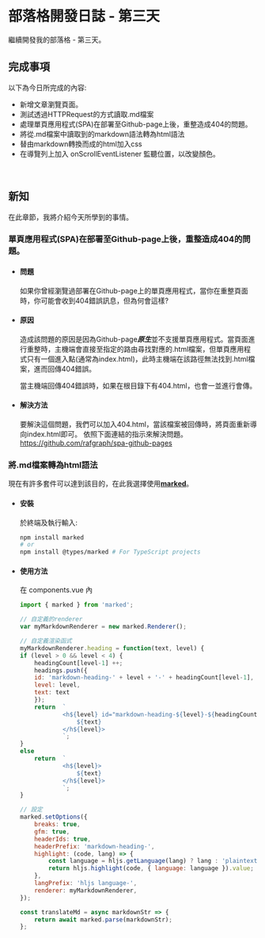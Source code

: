 # 部落格開發日誌 - 第三天
繼續開發我的部落格 - 第三天。

## 完成事項
以下為今日所完成的內容:
* 新增文章瀏覽頁面。
* 測試透過HTTPRequest的方式讀取.md檔案
* 處理單頁應用程式(SPA)在部署至Github-page上後，重整造成404的問題。
* 將從.md檔案中讀取到的markdown語法轉為html語法
* 替由markdown轉換而成的html加入css
* 在導覽列上加入 onScrollEventListener 監聽位置，以改變顏色。
<br>

## 新知
在此章節，我將介紹今天所學到的事情。
### 單頁應用程式(SPA)在部署至Github-page上後，重整造成404的問題。
* #### 問題
    如果你曾經瀏覽過部署在Github-page上的單頁應用程式，當你在重整頁面時，你可能會收到404錯誤訊息，但為何會這樣?
    
* #### 原因
    造成該問題的原因是因為Github-page***原生***並不支援單頁應用程式。當頁面進行重整時，主機端會直接至指定的路由尋找對應的.html檔案，但單頁應用程式只有一個進入點(通常為index.html)，此時主機端在該路徑無法找到.html檔案，進而回傳404錯誤。

    當主機端回傳404錯誤時，如果在根目錄下有404.html，也會一並進行會傳。

* #### 解決方法
    要解決這個問題，我們可以加入404.html，當該檔案被回傳時，將頁面重新導向index.html即可。
    依照下面連結的指示來解決問題。
    https://github.com/rafgraph/spa-github-pages

### 將.md檔案轉為html語法
現在有許多套件可以達到該目的，在此我選擇使用[**marked**](https://marked.js.org/)。
* #### 安裝
    於終端及執行輸入:
    ```sh
    npm install marked
    # or
    npm install @types/marked # For TypeScript projects
    ```
* #### 使用方法
    在 components.vue 內
    ```js
    import { marked } from 'marked';

    // 自定義的renderer
    var myMarkdownRenderer = new marked.Renderer();

    // 自定義渲染函式
    myMarkdownRenderer.heading = function(text, level) {
    if (level > 0 && level < 4) {
        headingCount[level-1] ++;
        headings.push({
        id: 'markdown-heading-' + level + '-' + headingCount[level-1],
        level: level,
        text: text
        });
        return  `
                <h${level} id="markdown-heading-${level}-${headingCount[level-1]}" class='markdown-anchor'>
                    ${text}
                </h${level}>
                `;
    }
    else
        return  `
                <h${level}>
                    ${text}
                </h${level}>
                `;
    }

    // 設定
    marked.setOptions({
        breaks: true,
        gfm: true,
        headerIds: true,
        headerPrefix: 'markdown-heading-',
        highlight: (code, lang) => {
            const language = hljs.getLanguage(lang) ? lang : 'plaintext';
            return hljs.highlight(code, { language: language }).value;
        },
        langPrefix: 'hljs language-',
        renderer: myMarkdownRenderer,
    });

    const translateMd = async markdownStr => {
        return await marked.parse(markdownStr);
    };
    ```